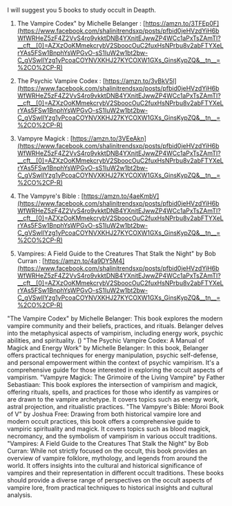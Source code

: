 I will suggest you 5 books to study occult in Deapth.

1. The Vampire Codex" by Michelle Belanger : [https://amzn.to/3TFEp0F](https://www.facebook.com/shalinitrendsxp/posts/pfbid0jeHVzdYiH6bWfWRHeZ5zF4Z2VvS4ro9vkktDNB4YXnitEJwwZP4WCc1aPxTsZAmTl?__cft__[0]=AZXzOoKMmekcrybV2SboocOuC2fuxHsNPrbu8v2abFTYXeLrYAs5FSw1BnphYsWPGvO-sS1IuW2w1bt2bw-C_gVSwIlYzg1yPcoaCOYNVXKHJ27KYCOXW1GXs_GinsKypZQ&__tn__=%2CO%2CP-R)

2. The Psychic Vampire Codex : [https://amzn.to/3vBkV5l](https://www.facebook.com/shalinitrendsxp/posts/pfbid0jeHVzdYiH6bWfWRHeZ5zF4Z2VvS4ro9vkktDNB4YXnitEJwwZP4WCc1aPxTsZAmTl?__cft__[0]=AZXzOoKMmekcrybV2SboocOuC2fuxHsNPrbu8v2abFTYXeLrYAs5FSw1BnphYsWPGvO-sS1IuW2w1bt2bw-C_gVSwIlYzg1yPcoaCOYNVXKHJ27KYCOXW1GXs_GinsKypZQ&__tn__=%2CO%2CP-R)

3. Vampyre Magick : [https://amzn.to/3VEeAkn](https://www.facebook.com/shalinitrendsxp/posts/pfbid0jeHVzdYiH6bWfWRHeZ5zF4Z2VvS4ro9vkktDNB4YXnitEJwwZP4WCc1aPxTsZAmTl?__cft__[0]=AZXzOoKMmekcrybV2SboocOuC2fuxHsNPrbu8v2abFTYXeLrYAs5FSw1BnphYsWPGvO-sS1IuW2w1bt2bw-C_gVSwIlYzg1yPcoaCOYNVXKHJ27KYCOXW1GXs_GinsKypZQ&__tn__=%2CO%2CP-R)

4. The Vampyre's Bible : [https://amzn.to/4aeKmbV](https://www.facebook.com/shalinitrendsxp/posts/pfbid0jeHVzdYiH6bWfWRHeZ5zF4Z2VvS4ro9vkktDNB4YXnitEJwwZP4WCc1aPxTsZAmTl?__cft__[0]=AZXzOoKMmekcrybV2SboocOuC2fuxHsNPrbu8v2abFTYXeLrYAs5FSw1BnphYsWPGvO-sS1IuW2w1bt2bw-C_gVSwIlYzg1yPcoaCOYNVXKHJ27KYCOXW1GXs_GinsKypZQ&__tn__=%2CO%2CP-R)

5. Vampires: A Field Guide to the Creatures That Stalk the Night" by Bob Curran : [https://amzn.to/4a9DY5M4](https://www.facebook.com/shalinitrendsxp/posts/pfbid0jeHVzdYiH6bWfWRHeZ5zF4Z2VvS4ro9vkktDNB4YXnitEJwwZP4WCc1aPxTsZAmTl?__cft__[0]=AZXzOoKMmekcrybV2SboocOuC2fuxHsNPrbu8v2abFTYXeLrYAs5FSw1BnphYsWPGvO-sS1IuW2w1bt2bw-C_gVSwIlYzg1yPcoaCOYNVXKHJ27KYCOXW1GXs_GinsKypZQ&__tn__=%2CO%2CP-R)


"The Vampire Codex" by Michelle Belanger: This book explores the modern vampire community and their beliefs, practices, and rituals. Belanger delves into the metaphysical aspects of vampirism, including energy work, psychic abilities, and spirituality. ()
"The Psychic Vampire Codex: A Manual of Magick and Energy Work" by Michelle Belanger: In this book, Belanger offers practical techniques for energy manipulation, psychic self-defense, and personal empowerment within the context of psychic vampirism. It's a comprehensive guide for those interested in exploring the occult aspects of vampirism.
"Vampyre Magick: The Grimoire of the Living Vampire" by Father Sebastiaan: This book explores the intersection of vampirism and magick, offering rituals, spells, and practices for those who identify as vampires or are drawn to the vampire archetype. It covers topics such as energy work, astral projection, and ritualistic practices.
"The Vampyre's Bible: Moroi Book of V" by Joshua Free: Drawing from both historical vampire lore and modern occult practices, this book offers a comprehensive guide to vampiric spirituality and magick. It covers topics such as blood magick, necromancy, and the symbolism of vampirism in various occult traditions.
"Vampires: A Field Guide to the Creatures That Stalk the Night" by Bob Curran: While not strictly focused on the occult, this book provides an overview of vampire folklore, mythology, and legends from around the world. It offers insights into the cultural and historical significance of vampires and their representation in different occult traditions.
These books should provide a diverse range of perspectives on the occult aspects of vampire lore, from practical techniques to historical insights and cultural analysis. 
